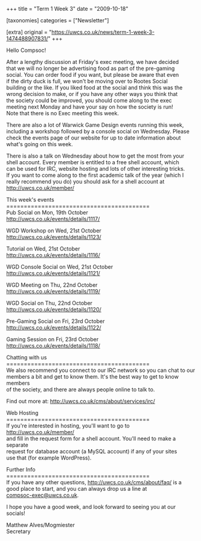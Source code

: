 +++
title = "Term 1 Week 3"
date = "2009-10-18"

[taxonomies]
categories = ["Newsletter"]

[extra]
original = "https://uwcs.co.uk/news/term-1-week-3-1474488907831/"
+++

Hello Compsoc\!

After a lengthy discussion at Friday's exec meeting, we have decided  
that we will no longer be advertising food as part of the pre-gaming  
social. You can order food if you want, but please be aware that even  
if the dirty duck is full, we won't be moving over to Rootes Social  
building or the like. If you liked food at the social and think this was the  
wrong decision to make, or if you have any other ways you think that  
the society could be improved, you should come along to the exec  
meeting next Monday and have your say on how the society is run\!  
Note that there is no Exec meeting this week.

There are also a lot of Warwick Game Design events running this week,  
including a workshop followed by a console social on Wednesday. Please  
check the events page of our website for up to date information about  
what's going on this week.

There is also a talk on Wednesday about how to get the most from your  
shell account. Every member is entitled to a free shell account, which  
can be used for IRC, website hosting and lots of other interesting tricks.  
If you want to come along to the first academic talk of the year (which I  
really recommend you do) you should ask for a shell account at  
http://uwcs.co.uk/member/

This week's events  
\=========================================  
Pub Social on Mon, 19th October  
http://uwcs.co.uk/events/details/1117/

WGD Workshop on Wed, 21st October  
http://uwcs.co.uk/events/details/1123/

Tutorial on Wed, 21st October  
http://uwcs.co.uk/events/details/1116/

WGD Console Social on Wed, 21st October  
http://uwcs.co.uk/events/details/1121/

WGD Meeting on Thu, 22nd October  
http://uwcs.co.uk/events/details/1119/

WGD Social on Thu, 22nd October  
http://uwcs.co.uk/events/details/1120/

Pre-Gaming Social on Fri, 23rd October  
http://uwcs.co.uk/events/details/1122/

Gaming Session on Fri, 23rd October  
http://uwcs.co.uk/events/details/1118/

Chatting with us  
\=========================================  
We also recommend you connect to our IRC network so you can chat to our  
members a bit and get to know them. It's the best way to get to know members  
of the society, and there are always people online to talk to.

Find out more at: http://uwcs.co.uk/cms/about/services/irc/

Web Hosting  
\=========================================  
If you're interested in hosting, you'll want to go to http://uwcs.co.uk/member/  
and fill in the request form for a shell account. You'll need to make a separate  
request for database account (a MySQL account) if any of your sites  
use that (for example WordPress).

Further Info  
\=========================================  
If you have any other questions, http://uwcs.co.uk/cms/about/faq/ is a  
good place to start, and you can always drop us a line at  
compsoc-exec@uwcs.co.uk.

I hope you have a good week, and look forward to seeing you at our  
socials\!

Matthew Alves/Mogmiester  
Secretary

